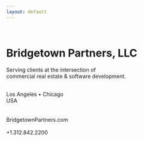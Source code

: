 ```yaml
---
layout: default
---
```

&nbsp;<br/>

Bridgetown Partners, LLC
===

<!--
 real estate: acquisitions, asset management, and software development.
-->
<p>
Serving clients at the intersection of<br/>
commercial real estate & software development.<br/>
&nbsp;<br/>
</p>

<p>
Los Angeles &#8226; Chicago<br/>
USA<br/>
&nbsp;<br/>
&nbsp;<br/>
BridgetownPartners.com<br/>
&nbsp;<br/>
+1.312.842.2200<br/>
&nbsp;<br/>
</p>

